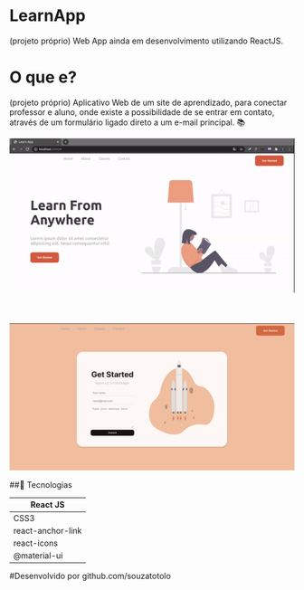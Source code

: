 # LearnApp

(projeto próprio) Web App ainda em desenvolvimento utilizando ReactJS.
<br>

# O que e?
(projeto próprio) Aplicativo Web de um site de aprendizado, para conectar professor e aluno, onde existe a possibilidade de se entrar em contato, através de um formulário ligado direto a um e-mail principal. :books:

<img alt="HealthApp" src="src/assets/LearnApp.gif" width="600px" />
<br>
<br>
<br>
<br>
<img alt="HealthApp" src="src/assets/Learnform.png" width="600px" />

##:iphone: Tecnologias

<table>
<thead>
<th>React JS </th>
</thead>
<tr>
<td>CSS3</td>
</tr>
<tr>
<td>react-anchor-link</td>
</tr>
 <tr>
<td>react-icons</td>
</tr>
 <tr>
<td>@material-ui</td>
</tr>
</table>

#Desenvolvido por github.com/souzatotolo
